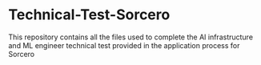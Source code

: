 # Technical-Test-Sorcero
This repository contains all the files used to complete the AI infrastructure and ML engineer technical test provided in the application process for Sorcero

